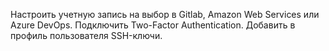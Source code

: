 Настроить учетную запись на выбор в Gitlab, Amazon Web Services или Azure DevOps. 
Подключить Two-Factor Authentication. Добавить в профиль пользователя SSH-ключи.
